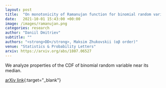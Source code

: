 ```yaml
---
layout: post
title:  "On monotonicity of Ramanujan function for binomial random variables"
date:   2021-10-01 15:43:00 +00:00
image: /images/ramanujan.png
categories: research
author: "Daniil Dmitriev"
subtitle: ""
authors: "<strong>DD</strong>, Maksim Zhukovskii (αβ order)"
venue: "Statistics & Probability Letters"
arxiv: https://arxiv.org/abs/1807.06527
---
```


We analyze properties of the CDF of binomial random variable near its median.

[arXiv link](https://arxiv.org/abs/1807.06527){:target="_blank"}
